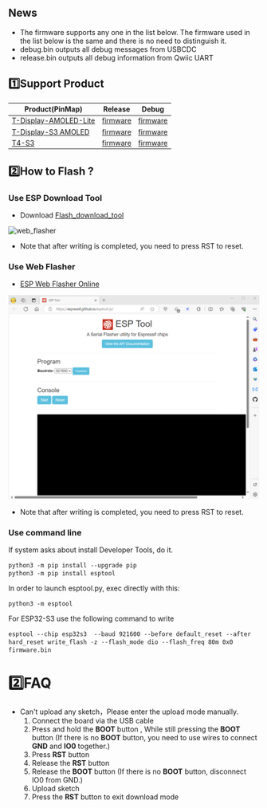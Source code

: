 
## News

* The firmware supports any one in the list below. The firmware used in the list below is the same and there is no need to distinguish it.
* debug.bin outputs all debug messages from USBCDC
* release.bin outputs all debug information from Qwiic UART

## 1️⃣Support Product

| Product(PinMap)            | Release                   | Debug                   |
| -------------------------- | ------------------------- | ----------------------- |
| [T-Display-AMOLED-Lite][1] | [firmware](./release.bin) | [firmware](./debug.bin) |
| [T-Display-S3 AMOLED][2]   | [firmware](./release.bin) | [firmware](./debug.bin) |
| [T4-S3][3]                 | [firmware](./release.bin) | [firmware](./debug.bin) |

[1]: https://www.lilygo.cc/products/t-display-amoled-lite
[2]: https://www.lilygo.cc/products/t-display-s3-amoled
[3]: https://www.lilygo.cc/products/t4-s3



## 2️⃣How to Flash ?


### Use ESP Download Tool

- Download [Flash_download_tool](https://www.espressif.com.cn/sites/default/files/tools/flash_download_tool_3.9.5_0.zip)

![web_flasher](./images/esp_downloader.gif)

* Note that after writing is completed, you need to press RST to reset.

### Use Web Flasher

- [ESP Web Flasher Online](https://espressif.github.io/esptool-js/)

![web_flasher](./images/web_flasher.gif)

* Note that after writing is completed, you need to press RST to reset.

### Use command line


If system asks about install Developer Tools, do it.

```
python3 -m pip install --upgrade pip
python3 -m pip install esptool
```

In order to launch esptool.py, exec directly with this:

```
python3 -m esptool
```

For ESP32-S3 use the following command to write

```
esptool --chip esp32s3  --baud 921600 --before default_reset --after hard_reset write_flash -z --flash_mode dio --flash_freq 80m 0x0 firmware.bin

```

# 2️⃣FAQ

- Can't upload any sketch，Please enter the upload mode manually.
   1. Connect the board via the USB cable
   2. Press and hold the **BOOT** button , While still pressing the **BOOT** button (If there is no **BOOT** button, you need to use wires to connect **GND** and **IO0** together.)
   3. Press **RST** button
   4. Release the **RST** button
   5. Release the **BOOT** button (If there is no **BOOT** button, disconnect IO0 from GND.)
   6. Upload sketch
   7. Press the **RST** button to exit download mode

